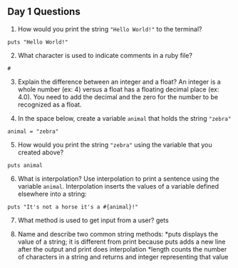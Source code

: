 ## Day 1 Questions

1. How would you print the string `"Hello World!"` to the terminal?
```
puts "Hello World!"
```

2. What character is used to indicate comments in a ruby file?
```
#
```

3. Explain the difference between an integer and a float?
An integer is a whole number (ex: 4) versus a float has a floating decimal place (ex: 4.0). You need to add the decimal and the zero for the number to be recognized as a float.

4. In the space below, create a variable `animal` that holds the string `"zebra"`
```
animal = "zebra"
```

5. How would you print the string `"zebra"` using the variable that you created above?
```
puts animal
```

6. What is interpolation? Use interpolation to print a sentence using the variable `animal`.
Interpolation inserts the values of a variable defined elsewhere into a string:
```
puts "It's not a horse it's a #{animal}!"
```

7. What method is used to get input from a user?
gets  

8. Name and describe two common string methods:
*puts displays the value of a string; it is different from print because puts adds a new line after the output and print does interpolation
*length counts the number of characters in a string and returns and integer representing that value
